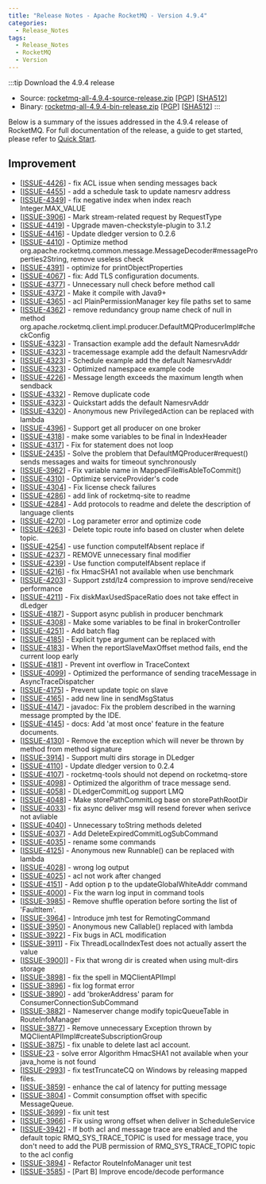 ```yaml
---
title: "Release Notes - Apache RocketMQ - Version 4.9.4"
categories:
  - Release_Notes
tags:
  - Release_Notes
  - RocketMQ
  - Version
---
```


:::tip    Download the 4.9.4 release
- Source: [rocketmq-all-4.9.4-source-release.zip](https://www.apache.org/dyn/closer.cgi?path=rocketmq/4.9.4/rocketmq-all-4.9.4-source-release.zip) [[PGP](https://www.apache.org/dist/rocketmq/4.9.4/rocketmq-all-4.9.4-source-release.zip.asc)] [[SHA512](https://www.apache.org/dist/rocketmq/4.9.4/rocketmq-all-4.9.4-source-release.zip.sha512)]
- Binary: [rocketmq-all-4.9.4-bin-release.zip](https://www.apache.org/dyn/closer.cgi?path=rocketmq/4.9.4/rocketmq-all-4.9.4-bin-release.zip) [[PGP](https://www.apache.org/dist/rocketmq/4.9.4/rocketmq-all-4.9.4-bin-release.zip.asc)] [[SHA512](https://www.apache.org/dist/rocketmq/4.9.4/rocketmq-all-4.9.4-bin-release.zip.sha512)]
:::
<!--truncate-->

Below is a summary of the issues addressed in the 4.9.4 release of RocketMQ. For full documentation of the release, a guide to get started, please refer to <a href='/docs/quickStart/01quickstart/'>Quick Start</a>.

## Improvement

<ul>
<li>[<a href='https://github.com/apache/rocketmq/issues/4426'>ISSUE-4426</a>]  - fix ACL issue when sending messages back</li>
<li>[<a href='https://github.com/apache/rocketmq/issues/4455'>ISSUE-4455</a>]  - add a schedule task to update namesrv address</li>
<li>[<a href='https://github.com/apache/rocketmq/issues/4349'>ISSUE-4349</a>]  - fix negative index when index reach Integer.MAX_VALUE</li>
<li>[<a href='https://github.com/apache/rocketmq/issues/3906'>ISSUE-3906</a>]  - Mark stream-related request by RequestType</li>
<li>[<a href='https://github.com/apache/rocketmq/issues/4419'>ISSUE-4419</a>]  - Upgrade maven-checkstyle-plugin to 3.1.2</li>
<li>[<a href='https://github.com/apache/rocketmq/issues/4416'>ISSUE-4416</a>]  - Update dledger version to 0.2.6</li>
<li>[<a href='https://github.com/apache/rocketmq/issues/4410'>ISSUE-4410</a>]  - Optimize method org.apache.rocketmq.common.message.MessageDecoder#messageProperties2String, remove useless check</li>
<li>[<a href='https://github.com/apache/rocketmq/issues/4391'>ISSUE-4391</a>]  - optimize for printObjectProperties</li>
<li>[<a href='https://github.com/apache/rocketmq/issues/4067'>ISSUE-4067</a>]  - fix: Add TLS configuration documents.</li>
<li>[<a href='https://github.com/apache/rocketmq/issues/4377'>ISSUE-4377</a>]  - Unnecessary null check before method call</li>
<li>[<a href='https://github.com/apache/rocketmq/issues/4372'>ISSUE-4372</a>]  - Make it compile with Java9+</li>
<li>[<a href='https://github.com/apache/rocketmq/issues/4365'>ISSUE-4365</a>]  - acl PlainPermissionManager key file paths set to same</li>
<li>[<a href='https://github.com/apache/rocketmq/issues/4362'>ISSUE-4362</a>]  - remove redundancy group name check of null in method org.apache.rocketmq.client.impl.producer.DefaultMQProducerImpl#checkConfig</li>
<li>[<a href='https://github.com/apache/rocketmq/issues/4323'>ISSUE-4323</a>]  - Transaction example add the default NamesrvAddr</li>
<li>[<a href='https://github.com/apache/rocketmq/issues/4323'>ISSUE-4323</a>]  - tracemessage example add the default NamesrvAddr</li>
<li>[<a href='https://github.com/apache/rocketmq/issues/4323'>ISSUE-4323</a>]  - Schedule example add the default NamesrvAddr</li>
<li>[<a href='https://github.com/apache/rocketmq/issues/4323'>ISSUE-4323</a>]  - Optimized namespace example code</li>
<li>[<a href='https://github.com/apache/rocketmq/issues/4226'>ISSUE-4226</a>]  - Message length exceeds the maximum length when sendback</li>
<li>[<a href='https://github.com/apache/rocketmq/issues/4332'>ISSUE-4332</a>]  - Remove duplicate code</li>
<li>[<a href='https://github.com/apache/rocketmq/issues/4323'>ISSUE-4323</a>]  - Quickstart adds the default NamesrvAddr</li>
<li>[<a href='https://github.com/apache/rocketmq/issues/4320'>ISSUE-4320</a>]  - Anonymous new PrivilegedAction can be replaced with lambda</li>
<li>[<a href='https://github.com/apache/rocketmq/issues/4320'>ISSUE-4396</a>]  - Support get all producer on one broker</li>
<li>[<a href='https://github.com/apache/rocketmq/issues/4318'>ISSUE-4318</a>]  - make some variables to be final in IndexHeader</li>
<li>[<a href='https://github.com/apache/rocketmq/issues/4317'>ISSUE-4317</a>]  - Fix for statement does not loop</li>
<li>[<a href='https://github.com/apache/rocketmq/issues/2435'>ISSUE-2435</a>]  - Solve the problem that DefaultMQProducer#request() sends messages and waits for timeout synchronously</li>
<li>[<a href='https://github.com/apache/rocketmq/issues/3962'>ISSUE-3962</a>]  - Fix variable name in MappedFile#isAbleToCommit()</li>
<li>[<a href='https://github.com/apache/rocketmq/issues/4310'>ISSUE-4310</a>]  - Optimize serviceProvider's code</li>
<li>[<a href='https://github.com/apache/rocketmq/issues/4304'>ISSUE-4304</a>]  - Fix license check failures</li>
<li>[<a href='https://github.com/apache/rocketmq/issues/4286'>ISSUE-4286</a>]  - add link of rocketmq-site to readme</li>
<li>[<a href='https://github.com/apache/rocketmq/issues/4284'>ISSUE-4284</a>]  - Add protocols to readme and delete the description of language clients</li>
<li>[<a href='https://github.com/apache/rocketmq/issues/4270'>ISSUE-4270</a>]  - Log parameter error and optimize code</li>
<li>[<a href='https://github.com/apache/rocketmq/issues/4263'>ISSUE-4263</a>]  - Delete topic route info based on cluster when delete topic.</li>
<li>[<a href='https://github.com/apache/rocketmq/issues/4254'>ISSUE-4254</a>]  - use function computeIfAbsent replace if</li>
<li>[<a href='https://github.com/apache/rocketmq/issues/4237'>ISSUE-4237</a>]  - REMOVE unnecessary final modifier</li>
<li>[<a href='https://github.com/apache/rocketmq/issues/4239'>ISSUE-4239</a>]  - Use function computeIfAbsent replace if</li>
<li>[<a href='https://github.com/apache/rocketmq/issues/4216'>ISSUE-4216</a>]  - fix HmacSHA1 not available when use benchmark</li>
<li>[<a href='https://github.com/apache/rocketmq/issues/4203'>ISSUE-4203</a>]  - Support zstd/lz4 compression to improve send/receive performance</li>
<li>[<a href='https://github.com/apache/rocketmq/issues/4211'>ISSUE-4211</a>]  - Fix diskMaxUsedSpaceRatio does not take effect in dLedger</li>
<li>[<a href='https://github.com/apache/rocketmq/issues/4187'>ISSUE-4187</a>]  - Support async publish in producer benchmark</li>

<li>[<a href='https://github.com/apache/rocketmq/issues/4308'>ISSUE-4308</a>]  - Make some variables to be final in brokerController</li>
<li>[<a href='https://github.com/apache/rocketmq/issues/4251'>ISSUE-4251</a>]  - Add batch flag</li>

<li>[<a href='https://github.com/apache/rocketmq/issues/4185'>ISSUE-4185</a>]  - Explicit type argument can be replaced with </li>
<li>[<a href='https://github.com/apache/rocketmq/issues/4183'>ISSUE-4183</a>]  - When the reportSlaveMaxOffset method fails, end the current loop early</li>
<li>[<a href='https://github.com/apache/rocketmq/issues/4181'>ISSUE-4181</a>]  - Prevent int overflow in TraceContext</li>
<li>[<a href='https://github.com/apache/rocketmq/issues/4099'>ISSUE-4099</a>]  - Optimized the performance of sending traceMessage in AsyncTraceDispatcher</li>
<li>[<a href='https://github.com/apache/rocketmq/issues/4175'>ISSUE-4175</a>]  - Prevent update topic on slave</li>
<li>[<a href='https://github.com/apache/rocketmq/issues/4165'>ISSUE-4165</a>]  - add new line in sendMsgStatus</li>
<li>[<a href='https://github.com/apache/rocketmq/issues/4147'>ISSUE-4147</a>]  - javadoc: Fix the problem described in the warning message prompted by the IDE.</li>
<li>[<a href='https://github.com/apache/rocketmq/issues/4145'>ISSUE-4145</a>]  - docs: Add 'at most once' feature in the feature documents.</li>
<li>[<a href='https://github.com/apache/rocketmq/issues/4130'>ISSUE-4130</a>]  - Remove the exception which will never be thrown by method from method signature</li>
<li>[<a href='https://github.com/apache/rocketmq/issues/3914'>ISSUE-3914</a>]  - Support multi dirs storage in DLedger</li>
<li>[<a href='https://github.com/apache/rocketmq/issues/4110'>ISSUE-4110</a>]  - Update dledger version to 0.2.4</li>
<li>[<a href='https://github.com/apache/rocketmq/issues/4107'>ISSUE-4107</a>]  - rocketmq-tools should not depend on rocketmq-store</li>
<li>[<a href='https://github.com/apache/rocketmq/issues/4098'>ISSUE-4098</a>]  - Optimized the algorithm of trace message send.</li>
<li>[<a href='https://github.com/apache/rocketmq/issues/4058'>ISSUE-4058</a>]  - DLedgerCommitLog support LMQ</li>
<li>[<a href='https://github.com/apache/rocketmq/issues/4048'>ISSUE-4048</a>]  - Make storePathCommitLog base on storePathRootDir</li>
<li>[<a href='https://github.com/apache/rocketmq/issues/4033'>ISSUE-4033</a>]  - fix async deliver msg will resend forever when serivce not avliable</li>
<li>[<a href='https://github.com/apache/rocketmq/issues/4040'>ISSUE-4040</a>]  - Unnecessary  toString methods deleted</li>
<li>[<a href='https://github.com/apache/rocketmq/issues/4037'>ISSUE-4037</a>]  - Add DeleteExpiredCommitLogSubCommand</li>
<li>[<a href='https://github.com/apache/rocketmq/issues/4035'>ISSUE-4035</a>]  - rename some commands</li>
<li>[<a href='https://github.com/apache/rocketmq/issues/4125'>ISSUE-4125</a>]  - Anonymous new Runnable() can be replaced with lambda</li>
<li>[<a href='https://github.com/apache/rocketmq/issues/4028'>ISSUE-4028</a>]  - wrong log output</li>
<li>[<a href='https://github.com/apache/rocketmq/issues/4025'>ISSUE-4025</a>]  - acl not work after changed</li>
<li>[<a href='https://github.com/apache/rocketmq/issues/4151'>ISSUE-4151</a>]  - Add option p to the updateGlobalWhiteAddr command</li>
<li>[<a href='https://github.com/apache/rocketmq/issues/4000'>ISSUE-4000</a>]  - Fix the warn log input in command tools</li>
<li>[<a href='https://github.com/apache/rocketmq/issues/3985'>ISSUE-3985</a>]  - Remove shuffle operation before sorting the list of 'FaultItem'.</li>
<li>[<a href='https://github.com/apache/rocketmq/issues/3964'>ISSUE-3964</a>]  - Introduce jmh test for RemotingCommand</li>
<li>[<a href='https://github.com/apache/rocketmq/issues/3950'>ISSUE-3950</a>]  - Anonymous new Callable()  replaced with lambda</li>
<li>[<a href='https://github.com/apache/rocketmq/issues/3922'>ISSUE-3922</a>]  - Fix bugs in ACL modification</li>
<li>[<a href='https://github.com/apache/rocketmq/issues/3911'>ISSUE-3911</a>]  - Fix ThreadLocalIndexTest does not actually assert the value</li>
<li>[<a href='https://github.com/apache/rocketmq/issues/3900'>ISSUE-3900</a>]] - Fix that wrong dir is created when using mult-dirs storage</li>
<li>[<a href='https://github.com/apache/rocketmq/issues/3898'>ISSUE-3898</a>]  - fix the spell in MQClientAPIImpl</li>
<li>[<a href='https://github.com/apache/rocketmq/issues/3896'>ISSUE-3896</a>]  - fix log format error</li>
<li>[<a href='https://github.com/apache/rocketmq/issues/3890'>ISSUE-3890</a>]  - add 'brokerAddress' param for ConsumerConnectionSubCommand</li>
<li>[<a href='https://github.com/apache/rocketmq/issues/3882'>ISSUE-3882</a>]  - Nameserver change modify topicQueueTable in RouteInfoManager</li>
<li>[<a href='https://github.com/apache/rocketmq/issues/3877'>ISSUE-3877</a>]  - Remove unnecessary Exception thrown by MQClientAPIImpl#createSubscriptionGroup</li>
<li>[<a href='https://github.com/apache/rocketmq/issues/3875'>ISSUE-3875</a>]  - fix unable to delete last acl account.</li>
<li>[<a href='https://github.com/apache/rocketmq/issues/23'>ISSUE-23</a> - solve error Algorithm HmacSHA1 not available when your java_home is not found</li>
<li>[<a href='https://github.com/apache/rocketmq/issues/2993'>ISSUE-2993</a>]  - fix testTruncateCQ on Windows by releasing mapped files.</li>
<li>[<a href='https://github.com/apache/rocketmq/issues/3859'>ISSUE-3859</a>]  - enhance the cal of latency for putting message</li>
<li>[<a href='https://github.com/apache/rocketmq/issues/3804'>ISSUE-3804</a>]  - Commit consumption offset with specific MessageQueue.</li>
<li>[<a href='https://github.com/apache/rocketmq/issues/3699'>ISSUE-3699</a>]  - fix unit test</li>
<li>[<a href='https://github.com/apache/rocketmq/issues/3966'>ISSUE-3966</a>]  - Fix using wrong offset when deliver in ScheduleService</li>
<li>[<a href='https://github.com/apache/rocketmq/issues/3942'>ISSUE-3942</a>]  - If both acl and message trace are enabled and the default topic RMQ_SYS_TRACE_TOPIC is used for message trace, you don't need to add the PUB permission of RMQ_SYS_TRACE_TOPIC topic to the acl config</li>
<li>[<a href='https://github.com/apache/rocketmq/issues/3894'>ISSUE-3894</a>]  - Refactor RouteInfoManager unit test</li>
<li>[<a href='https://github.com/apache/rocketmq/issues/3585'>ISSUE-3585</a>]  - [Part B] Improve encode/decode performance</li>
</ul>
